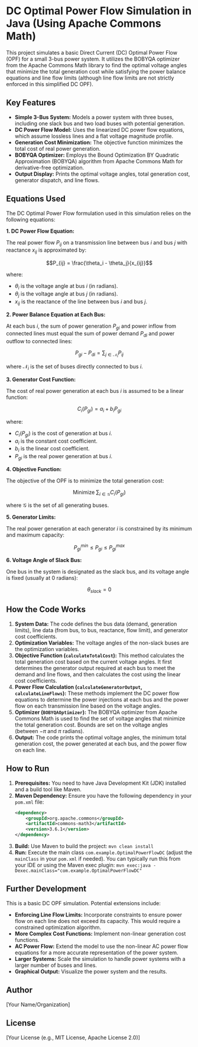 # DC Optimal Power Flow Simulation in Java (Using Apache Commons Math)

This project simulates a basic Direct Current (DC) Optimal Power Flow (OPF) for a small 3-bus power system. It utilizes the BOBYQA optimizer from the Apache Commons Math library to find the optimal voltage angles that minimize the total generation cost while satisfying the power balance equations and line flow limits (although line flow limits are not strictly enforced in this simplified DC OPF).

## Key Features

* **Simple 3-Bus System:** Models a power system with three buses, including one slack bus and two load buses with potential generation.
* **DC Power Flow Model:** Uses the linearized DC power flow equations, which assume lossless lines and a flat voltage magnitude profile.
* **Generation Cost Minimization:** The objective function minimizes the total cost of real power generation.
* **BOBYQA Optimizer:** Employs the Bound Optimization BY Quadratic Approximation (BOBYQA) algorithm from Apache Commons Math for derivative-free optimization.
* **Output Display:** Prints the optimal voltage angles, total generation cost, generator dispatch, and line flows.

## Equations Used

The DC Optimal Power Flow formulation used in this simulation relies on the following equations:

**1. DC Power Flow Equation:**

The real power flow $P_{ij}$ on a transmission line between bus $i$ and bus $j$ with reactance $x_{ij}$ is approximated by:

$$P_{ij} = \frac{\theta_i - \theta_j}{x_{ij}}$$

where:
* $\theta_i$ is the voltage angle at bus $i$ (in radians).
* $\theta_j$ is the voltage angle at bus $j$ (in radians).
* $x_{ij}$ is the reactance of the line between bus $i$ and bus $j$.

**2. Power Balance Equation at Each Bus:**

At each bus $i$, the sum of power generation $P_{gi}$ and power inflow from connected lines must equal the sum of power demand $P_{di}$ and power outflow to connected lines:

$$P_{gi} - P_{di} = \sum_{j \in \mathcal{N}_i} P_{ij}$$

where $\mathcal{N}_i$ is the set of buses directly connected to bus $i$.

**3. Generator Cost Function:**

The cost of real power generation at each bus $i$ is assumed to be a linear function:

$$C_i(P_{gi}) = a_i + b_i P_{gi}$$

where:
* $C_i(P_{gi})$ is the cost of generation at bus $i$.
* $a_i$ is the constant cost coefficient.
* $b_i$ is the linear cost coefficient.
* $P_{gi}$ is the real power generation at bus $i$.

**4. Objective Function:**

The objective of the OPF is to minimize the total generation cost:

$$\text{Minimize } \sum_{i \in \mathcal{G}} C_i(P_{gi})$$

where $\mathcal{G}$ is the set of all generating buses.

**5. Generator Limits:**

The real power generation at each generator $i$ is constrained by its minimum and maximum capacity:

$$P_{gi}^{min} \leq P_{gi} \leq P_{gi}^{max}$$

**6. Voltage Angle of Slack Bus:**

One bus in the system is designated as the slack bus, and its voltage angle is fixed (usually at 0 radians):

$$\theta_{slack} = 0$$

## How the Code Works

1.  **System Data:** The code defines the bus data (demand, generation limits), line data (from bus, to bus, reactance, flow limit), and generator cost coefficients.
2.  **Optimization Variables:** The voltage angles of the non-slack buses are the optimization variables.
3.  **Objective Function (`calculateTotalCost`):** This method calculates the total generation cost based on the current voltage angles. It first determines the generator output required at each bus to meet the demand and line flows, and then calculates the cost using the linear cost coefficients.
4.  **Power Flow Calculation (`calculateGeneratorOutput`, `calculateLineFlows`):** These methods implement the DC power flow equations to determine the power injections at each bus and the power flow on each transmission line based on the voltage angles.
5.  **Optimizer (`BOBYQAOptimizer`):** The BOBYQA optimizer from Apache Commons Math is used to find the set of voltage angles that minimize the total generation cost. Bounds are set on the voltage angles (between $-\pi$ and $\pi$ radians).
6.  **Output:** The code prints the optimal voltage angles, the minimum total generation cost, the power generated at each bus, and the power flow on each line.

## How to Run

1.  **Prerequisites:** You need to have Java Development Kit (JDK) installed and a build tool like Maven.
2.  **Maven Dependency:** Ensure you have the following dependency in your `pom.xml` file:
    ```xml
    <dependency>
        <groupId>org.apache.commons</groupId>
        <artifactId>commons-math3</artifactId>
        <version>3.6.1</version>
    </dependency>
    ```
3.  **Build:** Use Maven to build the project: `mvn clean install`
4.  **Run:** Execute the main class `com.example.OptimalPowerFlowDC` (adjust the `mainClass` in your `pom.xml` if needed). You can typically run this from your IDE or using the Maven exec plugin: `mvn exec:java -Dexec.mainClass="com.example.OptimalPowerFlowDC"`

## Further Development

This is a basic DC OPF simulation. Potential extensions include:

* **Enforcing Line Flow Limits:** Incorporate constraints to ensure power flow on each line does not exceed its capacity. This would require a constrained optimization algorithm.
* **More Complex Cost Functions:** Implement non-linear generation cost functions.
* **AC Power Flow:** Extend the model to use the non-linear AC power flow equations for a more accurate representation of the power system.
* **Larger Systems:** Scale the simulation to handle power systems with a larger number of buses and lines.
* **Graphical Output:** Visualize the power system and the results.

## Author

\[Your Name/Organization]

## License

\[Your License (e.g., MIT License, Apache License 2.0)]